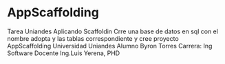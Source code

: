 # AppScaffolding

Tarea Uniandes Aplicando Scaffoldin  Crre una base de datos en sql con el nombre adopta y las tablas correspondiente y cree proyecto AppScaffolding
Universidad Uniandes
Alumno Byron Torres
Carrera: Ing Software
Docente Ing.Luis Yerena, PHD
